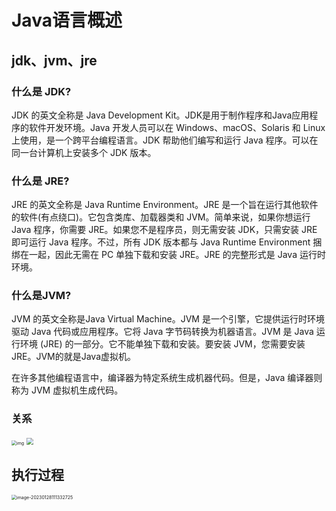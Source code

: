 # Java语言概述

## jdk、jvm、jre

### 什么是 JDK?

JDK 的英文全称是 Java Development Kit。JDK是用于制作程序和Java应用程序的软件开发环境。Java 开发人员可以在 Windows、macOS、Solaris 和 Linux 上使用，是一个跨平台编程语言。JDK 帮助他们编写和运行 Java 程序。可以在同一台计算机上安装多个 JDK 版本。

### 什么是 JRE?

JRE 的英文全称是 Java Runtime Environment。JRE 是一个旨在运行其他软件的软件(有点绕口)。它包含类库、加载器类和 JVM。简单来说，如果你想运行 Java 程序，你需要 JRE。如果您不是程序员，则无需安装 JDK，只需安装 JRE 即可运行 Java 程序。不过，所有 JDK 版本都与 Java Runtime Environment 捆绑在一起，因此无需在 PC 单独下载和安装 JRE。JRE 的完整形式是 Java 运行时环境。

### 什么是JVM?

JVM 的英文全称是Java Virtual Machine。JVM 是一个引擎，它提供运行时环境驱动 Java 代码或应用程序。它将 Java 字节码转换为机器语言。JVM 是 Java 运行环境 (JRE) 的一部分。它不能单独下载和安装。要安装 JVM，您需要安装 JRE。JVM的就是Java虚拟机。

在许多其他编程语言中，编译器为特定系统生成机器代码。但是，Java 编译器则称为 JVM 虚拟机生成代码。

### 关系

<img src="https://s3.51cto.com/oss/202202/15/34bd93945111189caf3351ac3c0af3b92a6eed.jpg" alt="img" style="zoom:50%;" />



<img src="https://cuicy-1314839020.cos.ap-shanghai.myqcloud.com/typora-user-images/Java8.0_platform.jpg" style="zoom: 67%;" />

## 执行过程

<img src="https://cuicy-1314839020.cos.ap-shanghai.myqcloud.com/typora-user-images/image-20230128111332725.png" alt="image-20230128111332725" style="zoom:50%;" />
